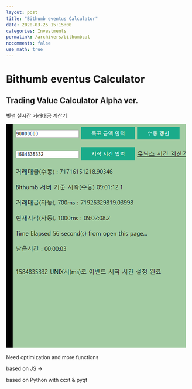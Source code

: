 ```yaml
---
layout: post
title: "Bithumb eventus Calculator"
date: 2020-03-25 15:15:00
categories: Investments
permalink: /archivers/bithumbcal
nocomments: false
use_math: true
---
```


# Bithumb eventus Calculator

## Trading Value Calculator Alpha ver.

빗썸 실시간 거래대금 계산기

![executeCMD](/assets/posts/2020-03-21-bithumbcal/bithumbcal.gif)

Need optimization and more functions

based on JS ->

based on Python with ccxt & pyqt
